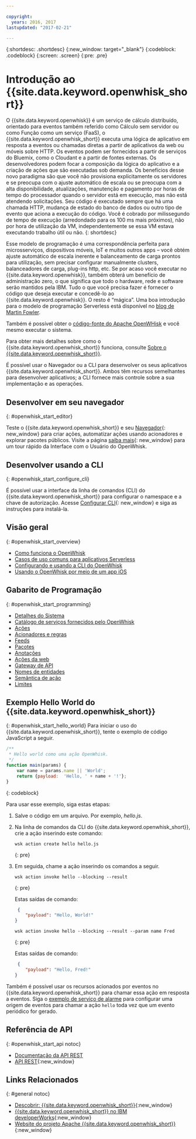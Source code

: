 ```yaml
---

copyright:
  years: 2016, 2017
lastupdated: "2017-02-21"

---
```


{:shortdesc: .shortdesc}
{:new_window: target="_blank"}
{:codeblock: .codeblock}
{:screen: .screen}
{:pre: .pre}

# Introdução ao {{site.data.keyword.openwhisk_short}}


O {{site.data.keyword.openwhisk}} é um serviço de cálculo distribuído, orientado para eventos também referido como Cálculo sem servidor ou como Função como um serviço (FaaS), o
{{site.data.keyword.openwhisk_short}} executa uma lógica de aplicativo em resposta a eventos ou chamadas diretas a partir de aplicativos da web ou móveis sobre HTTP. Os eventos
podem ser fornecidos a partir de serviços do Bluemix, como o Cloudant e a partir de
fontes externas. Os desenvolvedores podem focar a composição da lógica do aplicativo e a criação de ações que são executadas sob demanda.
Os benefícios desse novo paradigma são que você não provisiona explicitamente os servidores e se preocupa com o ajuste automático de escala ou se preocupa com a alta disponibilidade, atualizações, manutenção e pagamento por horas de tempo do processador quando o servidor está em execução, mas não está atendendo solicitações.
Seu código é executado sempre que há uma chamada HTTP, mudança de estado do banco de dados ou outro tipo de evento que aciona a execução do código.
Você é cobrado por milissegundo de tempo de execução (arredondado para os 100 ms mais próximos), não por hora de utilização da VM, independentemente se essa VM estava executando trabalho útil ou não.
{: shortdesc}

Esse modelo de programação é uma correspondência perfeita para microsserviços, dispositivos móveis, IoT e muitos outros apps – você obtém ajuste automático de escala inerente e balanceamento de carga prontos para utilização, sem precisar configurar manualmente clusters, balanceadores de carga, plug-ins http, etc. Se por acaso você executar no {{site.data.keyword.openwhisk}}, também obterá um benefício de administração zero, o que significa que todo o hardware, rede e software serão mantidos pela IBM. Tudo o que você precisa fazer é fornecer o código que deseja executar e concedê-lo ao {{site.data.keyword.openwhisk}}. O resto é “mágica”. Uma boa introdução para o modelo de programação Serverless está disponível no [blog de Martin Fowler](https://martinfowler.com/articles/serverless.html).

Também é possível obter o [código-fonte do Apache OpenWHisk](https://github.com/openwhisk/openwhisk) e você mesmo executar o sistema.

Para obter mais detalhes sobre como o {{site.data.keyword.openwhisk_short}} funciona, consulte [Sobre o {{site.data.keyword.openwhisk_short}}](./openwhisk_about.html).

É possível usar o Navegador ou a CLI para desenvolver os seus aplicativos {{site.data.keyword.openwhisk_short}}.
Ambos têm recursos semelhantes para desenvolver aplicativos; a CLI fornece mais controle sobre a sua implementação e as operações.

## Desenvolver em seu navegador
{: #openwhisk_start_editor}

Teste o {{site.data.keyword.openwhisk_short}} e seu [Navegador](https://console.{DomainName}/openwhisk/editor){: new_window} para
criar ações, automatizar ações usando acionadores e explorar pacotes públicos. 
Visite a página [saiba mais](https://console.{DomainName}/openwhisk/learn){: new_window} para um tour rápido da Interface com o Usuário do OpenWhisk.

## Desenvolver usando a CLI
{: #openwhisk_start_configure_cli}

É possível usar a interface da linha de comandos (CLI) do {{site.data.keyword.openwhisk_short}} para configurar o namespace e a chave de autorização.
Acesse [Configurar CLI](https://new-console.{DomainName}/openwhisk/cli){: new_window} e siga as instruções para instalá-la.

## Visão geral
{: #openwhisk_start_overview}
- [Como funciona o OpenWhisk](./openwhisk_about.html)
- [Casos de uso comuns para aplicativos Serverless](./openwhisk_use_cases.html)
- [Configurando e usando a CLI do OpenWhisk](./openwhisk_cli.html)
- [Usando o OpenWhisk por meio de um app iOS](./openwhisk_mobile_sdk.html)

## Gabarito de Programação
{: #openwhisk_start_programming}
- [Detalhes do Sistema](./openwhisk_reference.html)
- [Catálogo de serviços fornecidos pelo OpenWhisk](./openwhisk_catalog.html)
- [Ações](./openwhisk_actions.html)
- [Acionadores e regras](./openwhisk_triggers_rules.html)
- [Feeds](./openwhisk_feeds.html)
- [Pacotes](./openwhisk_packages.html)
- [Anotações](./openwhisk_annotations.html)
- [Ações da web](./openwhisk_webactions.html)
- [Gateway de API](./openwhisk_apigateway.html)
- [Nomes de entidades](./openwhisk_reference.html#openwhisk_entities)
- [Semântica de ação](./openwhisk_reference.html#openwhisk_semantics)
- [Limites
](./openwhisk_reference.html#openwhisk_syslimits)

## Exemplo Hello World do {{site.data.keyword.openwhisk_short}}
{: #openwhisk_start_hello_world}
Para iniciar o uso do {{site.data.keyword.openwhisk_short}}, tente o exemplo de código JavaScript a seguir.

```javascript
/**
 * Hello world como uma ação OpenWhisk.
 */
function main(params) {
    var name = params.name || 'World';
    return {payload:  'Hello, ' + name + '!'};
}
```
{: codeblock}

Para usar esse exemplo, siga estas etapas:

1. Salve o código em um arquivo. Por exemplo, *hello.js*.

2. Na linha de comandos da CLI do {{site.data.keyword.openwhisk_short}}, crie a ação inserindo este comando:

    ```
    wsk action create hello hello.js
    ```
    {: pre}

3. Em seguida, chame a ação inserindo os comandos a seguir.

    ```
    wsk action invoke hello --blocking --result
    ```
    {: pre}  

    Estas
saídas de comando:

    ```json
     {
        "payload": "Hello, World!"
    }
    ```
    
    ```
    wsk action invoke hello --blocking --result --param name Fred
    ```
    {: pre}  

    Estas
saídas de comando:

    ```json
     {
        "payload": "Hello, Fred!"
    }
    ```

Também é possível usar os recursos acionados por eventos no {{site.data.keyword.openwhisk_short}} para chamar essa ação em resposta a eventos. Siga o [exemplo de serviço de alarme](./openwhisk_packages.html#openwhisk_packages_trigger) para configurar uma origem de eventos para chamar a ação `hello` toda vez que um evento periódico for gerado.


## Referência de API
{: #openwhisk_start_api notoc}
* [Documentação da API REST](./openwhisk_reference.html#openwhisk_ref_restapi)
* [API REST](https://new-console.{DomainName}/apidocs/98){:new_window}

## Links Relacionados
{: #general notoc}
* [Descobrir: {{site.data.keyword.openwhisk_short}}](http://www.ibm.com/cloud-computing/bluemix/openwhisk/){:new_window}
* [{{site.data.keyword.openwhisk_short}} no IBM developerWorks](https://developer.ibm.com/openwhisk/){:new_window}
* [Website do projeto Apache {{site.data.keyword.openwhisk_short}}](http://openwhisk.org){:new_window}
